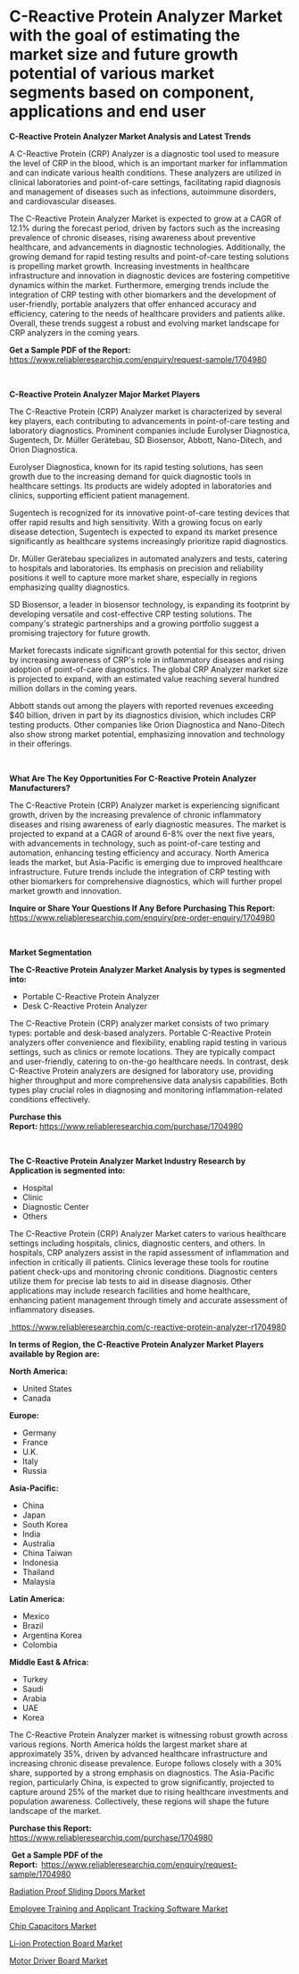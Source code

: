 <p><h1>C-Reactive Protein Analyzer Market with the goal of estimating the market size and future growth potential of various market segments based on component, applications and end user</h1></p><p><strong>C-Reactive Protein Analyzer Market Analysis and Latest Trends</strong></p>
<p><p>A C-Reactive Protein (CRP) Analyzer is a diagnostic tool used to measure the level of CRP in the blood, which is an important marker for inflammation and can indicate various health conditions. These analyzers are utilized in clinical laboratories and point-of-care settings, facilitating rapid diagnosis and management of diseases such as infections, autoimmune disorders, and cardiovascular diseases.</p><p>The C-Reactive Protein Analyzer Market is expected to grow at a CAGR of 12.1% during the forecast period, driven by factors such as the increasing prevalence of chronic diseases, rising awareness about preventive healthcare, and advancements in diagnostic technologies. Additionally, the growing demand for rapid testing results and point-of-care testing solutions is propelling market growth. Increasing investments in healthcare infrastructure and innovation in diagnostic devices are fostering competitive dynamics within the market. Furthermore, emerging trends include the integration of CRP testing with other biomarkers and the development of user-friendly, portable analyzers that offer enhanced accuracy and efficiency, catering to the needs of healthcare providers and patients alike. Overall, these trends suggest a robust and evolving market landscape for CRP analyzers in the coming years.</p></p>
<p><strong>Get a Sample PDF of the Report:&nbsp;</strong> <a href="https://www.reliableresearchiq.com/enquiry/request-sample/1704980?utm_campaign=114&utm_medium=2&utm_source=Github&utm_content=ia&utm_term=27032025&utm_id=c-reactive-protein-analyzer">https://www.reliableresearchiq.com/enquiry/request-sample/1704980</a></p>
<p>&nbsp;</p>
<p><strong>C-Reactive Protein Analyzer Major Market Players</strong></p>
<p><p>The C-Reactive Protein (CRP) Analyzer market is characterized by several key players, each contributing to advancements in point-of-care testing and laboratory diagnostics. Prominent companies include Eurolyser Diagnostica, Sugentech, Dr. Müller Gerätebau, SD Biosensor, Abbott, Nano-Ditech, and Orion Diagnostica.</p><p>Eurolyser Diagnostica, known for its rapid testing solutions, has seen growth due to the increasing demand for quick diagnostic tools in healthcare settings. Its products are widely adopted in laboratories and clinics, supporting efficient patient management.</p><p>Sugentech is recognized for its innovative point-of-care testing devices that offer rapid results and high sensitivity. With a growing focus on early disease detection, Sugentech is expected to expand its market presence significantly as healthcare systems increasingly prioritize rapid diagnostics.</p><p>Dr. Müller Gerätebau specializes in automated analyzers and tests, catering to hospitals and laboratories. Its emphasis on precision and reliability positions it well to capture more market share, especially in regions emphasizing quality diagnostics.</p><p>SD Biosensor, a leader in biosensor technology, is expanding its footprint by developing versatile and cost-effective CRP testing solutions. The company's strategic partnerships and a growing portfolio suggest a promising trajectory for future growth.</p><p>Market forecasts indicate significant growth potential for this sector, driven by increasing awareness of CRP's role in inflammatory diseases and rising adoption of point-of-care diagnostics. The global CRP Analyzer market size is projected to expand, with an estimated value reaching several hundred million dollars in the coming years.</p><p>Abbott stands out among the players with reported revenues exceeding $40 billion, driven in part by its diagnostics division, which includes CRP testing products. Other companies like Orion Diagnostica and Nano-Ditech also show strong market potential, emphasizing innovation and technology in their offerings.</p></p>
<p>&nbsp;</p>
<p><strong>What Are The Key Opportunities For C-Reactive Protein Analyzer Manufacturers?</strong></p>
<p><p>The C-Reactive Protein (CRP) Analyzer market is experiencing significant growth, driven by the increasing prevalence of chronic inflammatory diseases and rising awareness of early diagnostic measures. The market is projected to expand at a CAGR of around 6-8% over the next five years, with advancements in technology, such as point-of-care testing and automation, enhancing testing efficiency and accuracy. North America leads the market, but Asia-Pacific is emerging due to improved healthcare infrastructure. Future trends include the integration of CRP testing with other biomarkers for comprehensive diagnostics, which will further propel market growth and innovation.</p></p>
<p><strong>Inquire or Share Your Questions If Any Before Purchasing This Report:</strong> <a href="https://www.reliableresearchiq.com/enquiry/pre-order-enquiry/1704980?utm_campaign=114&utm_medium=2&utm_source=Github&utm_content=ia&utm_term=27032025&utm_id=c-reactive-protein-analyzer">https://www.reliableresearchiq.com/enquiry/pre-order-enquiry/1704980</a></p>
<p>&nbsp;</p>
<p><strong>Market Segmentation</strong></p>
<p><strong>The C-Reactive Protein Analyzer Market Analysis by types is segmented into:</strong></p>
<p><ul><li>Portable C-Reactive Protein Analyzer</li><li>Desk C-Reactive Protein Analyzer</li></ul></p>
<p><p>The C-Reactive Protein (CRP) analyzer market consists of two primary types: portable and desk-based analyzers. Portable C-Reactive Protein analyzers offer convenience and flexibility, enabling rapid testing in various settings, such as clinics or remote locations. They are typically compact and user-friendly, catering to on-the-go healthcare needs. In contrast, desk C-Reactive Protein analyzers are designed for laboratory use, providing higher throughput and more comprehensive data analysis capabilities. Both types play crucial roles in diagnosing and monitoring inflammation-related conditions effectively.</p></p>
<p><strong>Purchase this Report:&nbsp;</strong><a href="https://www.reliableresearchiq.com/purchase/1704980?utm_campaign=114&utm_medium=2&utm_source=Github&utm_content=ia&utm_term=27032025&utm_id=c-reactive-protein-analyzer">https://www.reliableresearchiq.com/purchase/1704980</a></p>
<p>&nbsp;</p>
<p><strong>The C-Reactive Protein Analyzer Market Industry Research by Application is segmented into:</strong></p>
<p><ul><li>Hospital</li><li>Clinic</li><li>Diagnostic Center</li><li>Others</li></ul></p>
<p><p>The C-Reactive Protein (CRP) Analyzer Market caters to various healthcare settings including hospitals, clinics, diagnostic centers, and others. In hospitals, CRP analyzers assist in the rapid assessment of inflammation and infection in critically ill patients. Clinics leverage these tools for routine patient check-ups and monitoring chronic conditions. Diagnostic centers utilize them for precise lab tests to aid in disease diagnosis. Other applications may include research facilities and home healthcare, enhancing patient management through timely and accurate assessment of inflammatory diseases.</p></p>
<p><a href="https://www.reliableresearchiq.com/c-reactive-protein-analyzer-r1704980?utm_campaign=114&utm_medium=2&utm_source=Github&utm_content=ia&utm_term=27032025&utm_id=c-reactive-protein-analyzer">&nbsp;https://www.reliableresearchiq.com/c-reactive-protein-analyzer-r1704980</a></p>
<p><strong>In terms of Region, the C-Reactive Protein Analyzer Market Players available by Region are:</strong></p>
<p>
    <p> <strong> North America: </strong>
        <ul>
            <li>United States</li>
            <li>Canada</li>
        </ul>
        </p> 
    <p> <strong> Europe: </strong>
        <ul>
            <li>Germany</li>
            <li>France</li>
            <li>U.K.</li>
            <li>Italy</li>
            <li>Russia</li>
        </ul>
        </p> 
    <p> <strong> Asia-Pacific: </strong>
        <ul>
            <li>China</li>
            <li>Japan</li>
            <li>South Korea</li>
            <li>India</li>
            <li>Australia</li>
            <li>China Taiwan</li>
            <li>Indonesia</li>
            <li>Thailand</li>
            <li>Malaysia</li>
        </ul>
        </p> 
    <p> <strong> Latin America: </strong>
        <ul>
            <li>Mexico</li>
            <li>Brazil</li>
            <li>Argentina Korea</li>
            <li>Colombia</li>
        </ul>
        </p> 
    <p> <strong> Middle East & Africa: </strong>
        <ul>
            <li>Turkey</li>
            <li>Saudi</li>
            <li>Arabia</li>
            <li>UAE</li>
            <li>Korea</li>
        </ul>
    </p>
    </p>
<p><p>The C-Reactive Protein Analyzer market is witnessing robust growth across various regions. North America holds the largest market share at approximately 35%, driven by advanced healthcare infrastructure and increasing chronic disease prevalence. Europe follows closely with a 30% share, supported by a strong emphasis on diagnostics. The Asia-Pacific region, particularly China, is expected to grow significantly, projected to capture around 25% of the market due to rising healthcare investments and population awareness. Collectively, these regions will shape the future landscape of the market.</p></p>
<p><strong>Purchase this Report: </strong><a href="https://www.reliableresearchiq.com/purchase/1704980?utm_campaign=114&utm_medium=2&utm_source=Github&utm_content=ia&utm_term=27032025&utm_id=c-reactive-protein-analyzer">https://www.reliableresearchiq.com/purchase/1704980</a></p>
<p>&nbsp;<strong>Get a Sample PDF of the Report:&nbsp;&nbsp;</strong><a href="https://www.reliableresearchiq.com/enquiry/request-sample/1704980?utm_campaign=114&utm_medium=2&utm_source=Github&utm_content=ia&utm_term=27032025&utm_id=c-reactive-protein-analyzer">https://www.reliableresearchiq.com/enquiry/request-sample/1704980</a></p>
<p><strong></strong></p>
<p><p><a href="https://github.com/dibesnayee/Market-Research-Report-List-1/blob/main/radiation-proof-sliding-doors-market.md?utm_campaign=114&utm_medium=2&utm_source=Github&utm_content=ia&utm_term=27032025&utm_id=c-reactive-protein-analyzer">Radiation Proof Sliding Doors Market</a></p><p><a href="https://github.com/shewlisapsai/Market-Research-Report-List-1/blob/main/employee-training-and-applicant-tracking-software-market.md?utm_campaign=114&utm_medium=2&utm_source=Github&utm_content=ia&utm_term=27032025&utm_id=c-reactive-protein-analyzer">Employee Training and Applicant Tracking Software Market</a></p><p><a href="https://github.com/vassihucz/Market-Research-Report-List-1/blob/main/chip-capacitors-market.md?utm_campaign=114&utm_medium=2&utm_source=Github&utm_content=ia&utm_term=27032025&utm_id=c-reactive-protein-analyzer">Chip Capacitors Market</a></p><p><a href="https://github.com/krulicfidura/Market-Research-Report-List-1/blob/main/li-ion-protection-board-market.md?utm_campaign=114&utm_medium=2&utm_source=Github&utm_content=ia&utm_term=27032025&utm_id=c-reactive-protein-analyzer">Li-ion Protection Board Market</a></p><p><a href="https://github.com/denbelnmer50/Market-Research-Report-List-1/blob/main/motor-driver-board-market.md?utm_campaign=114&utm_medium=2&utm_source=Github&utm_content=ia&utm_term=27032025&utm_id=c-reactive-protein-analyzer">Motor Driver Board Market</a></p></p>